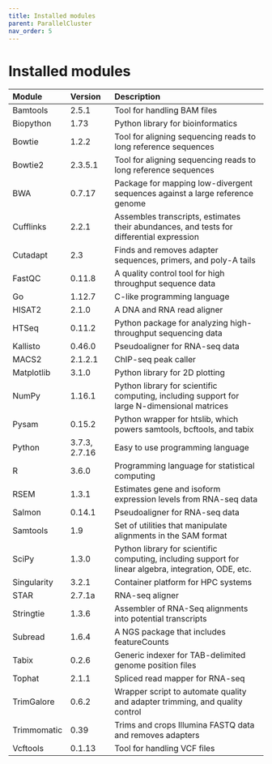 ```yaml
---
title: Installed modules
parent: ParallelCluster
nav_order: 5
---
```


# Installed modules

Module		| Version 	| Description
:--- 		|:---		| :---
Bamtools	| 2.5.1		| Tool for handling BAM files
Biopython	| 1.73		| Python library for bioinformatics
Bowtie		| 1.2.2		| Tool for aligning sequencing reads to long reference sequences
Bowtie2		| 2.3.5.1	| Tool for aligning sequencing reads to long reference sequences
BWA 		| 0.7.17	| Package for mapping low-divergent sequences against a large reference genome
Cufflinks 	| 2.2.1 	| Assembles transcripts, estimates their abundances, and tests for differential expression
Cutadapt	| 2.3		| Finds and removes adapter sequences, primers, and poly-A tails
FastQC		| 0.11.8	| A quality control tool for high throughput sequence data
Go		| 1.12.7 	| C-like programming language
HISAT2 		| 2.1.0		| A DNA and RNA read aligner
HTSeq		| 0.11.2	| Python package for analyzing high-throughput sequencing data
Kallisto	| 0.46.0	| Pseudoaligner for RNA-seq data
MACS2		| 2.1.2.1	| ChIP-seq peak caller
Matplotlib	| 3.1.0		| Python library for 2D plotting
NumPy		| 1.16.1 	| Python library for scientific computing, including support for large N-dimensional matrices
Pysam		| 0.15.2	| Python wrapper for htslib, which powers samtools, bcftools, and tabix
Python		| 3.7.3, 2.7.16 | Easy to use programming language
R		| 3.6.0		| Programming language for statistical computing
RSEM		| 1.3.1		| Estimates gene and isoform expression levels from RNA-seq data
Salmon		| 0.14.1	| Pseudoaligner for RNA-seq data
Samtools	| 1.9		| Set of utilities that manipulate alignments in the SAM format
SciPy		| 1.3.0		| Python library for scientific computing, including support for linear algebra, integration, ODE, etc.
Singularity	| 3.2.1 	| Container platform for HPC systems
STAR		| 2.7.1a	| RNA-seq aligner
Stringtie	| 1.3.6		| Assembler of RNA-Seq alignments into potential transcripts
Subread		| 1.6.4 	| A NGS package that includes featureCounts
Tabix		| 0.2.6		| Generic indexer for TAB-delimited genome position files
Tophat		| 2.1.1		| Spliced read mapper for RNA-seq
TrimGalore	| 0.6.2		| Wrapper script to automate quality and adapter trimming, and quality control
Trimmomatic	| 0.39		| Trims and crops Illumina FASTQ data and removes adapters
Vcftools	| 0.1.13	| Tool for handling VCF files


